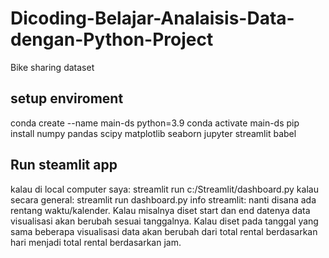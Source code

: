 # Dicoding-Belajar-Analaisis-Data-dengan-Python-Project
Bike sharing dataset
## setup enviroment
conda create --name main-ds python=3.9
conda activate main-ds
pip install numpy pandas scipy matplotlib seaborn jupyter streamlit babel
## Run steamlit app
kalau di local computer saya:
streamlit run c:/Streamlit/dashboard.py
kalau secara general:
streamlit run dashboard.py
info streamlit: nanti disana ada rentang waktu/kalender. Kalau misalnya diset start dan end datenya data visualisasi akan berubah sesuai tanggalnya. Kalau diset pada tanggal yang sama beberapa visualisasi data akan berubah dari total rental berdasarkan hari menjadi total rental berdasarkan jam.
